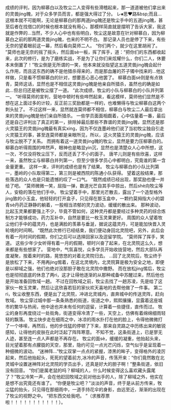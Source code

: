 成绩的评判，因为柳慕白以及牧尘二人变得有些滑稽起来，那一道道被他们拿出来的灵兽jing魄，对于众多学员而言，都是强大得过了分。
レ♠思♥路&bsp;而且...这根本就不可能啊，无论是柳慕白的那两道jing魄还是牧尘手中的五道jing魄，甚至后者在找借口的时候也根本就没有用心，那模样简直就是摆明了告诉大家，我这就是作弊的...当然，不少人心中也有些明白，牧尘这是故意在针对柳慕白，因为柳慕白之前的那两道灵兽jing魄，也来的不明不白。
那记录人员也是停了下来，有些无奈的望着眼前这一幕，然后看向莫师二人。
“你们两个，就少在这里胡闹了。
”莫师也是无奈的摇了摇头，然后面sè一板，挥了挥手，道：“把你们的东西都收起来，此次的修行，是为了磨练实战，不是为了让你们来炫耀什么，你们二人，休要本末倒置了！”牧尘倒是无所谓的一笑，他本来就没指望这五道灵兽jing魄会起什么作用，而且这东西的确不是他猎杀得来的，而是那血屠的芥子镯中找来的...他这样做，只是看不惯柳慕白的针对，想要恶心恶心他罢了。
柳慕白面sè则是有点铁青，莫师这话，显然也是不相信这灵兽jing魄是他亲自所猎杀，虽然也的确是如此...但总归还是被牧尘摆了一道。
“此次成绩，牧尘的小队与柳慕白的小队并列第一。
”听得莫师的宣判，营地中顿时有些哗然起来，看这模样，莫师他们显然是不想在这上面过多的计较，反正前三奖励都是一样的，也难懒得与牧尘柳慕白这两个刺头扯了。
不过这样一来，显然就连莫师都不相信，柳慕白与牧尘二人最后拿出来的灵兽jing魄是他们亲自所猎杀。
一些学员面面相觑着，心中估量着一番，最后还是自己评判出了真正的第一，排除掉最后那些不靠谱的灵兽jing魄，显然还是那火灵猿王的灵兽jing魄最有真实xing，因为不仅连墨岭他们说了当初牧尘独自引走火灵猿王的事，甚至连莫师都是亲眼所见，所以，这火灵猿王的灵兽jing魄，应该与牧尘脱不了关系。
而拥有着这一道灵兽jing魄的牧尘，显然是要力压柳慕白的。
柳慕白听得周围的哗然声，眼神也是略显yin沉，显然也是清楚众人心中所想，这一次，不仅没将牧尘压下，反而还丢了不小的面子。
唐芊儿则是有些欣喜，这样一来，虽然牧尘与柳慕白并列第一，但至少很多学员心中都明白，究竟谁的第一含金量更重。
这样一来，评判的成绩也是有了结果。
牧尘与柳慕白的小队比列第一，墨岭的小队取得第二，第三则是被西院的陈通小队获得。
望着这般结果，那些落选的众人也是只能遗憾的叹了一口气。
“既然成绩已经出现，那奖励也便一并给了吧。
”莫师微微一笑，屈指一弹，数道光芒自其手中掠出，然后shè向牧尘等人，安稳的落在他们手中。
牧尘望着手中，那里光芒散去，露出了一个造型格外jing致的小玉盒，他轻轻的打开盒子，只见得在那玉盒中，一颗约莫拇指大小的碧青sè丹药正静静的躺着，一股相当浓郁的灵力波动，缓缓的散出来。
那种波动，比起玉灵果都要强上不少，毕竟不管如何，这种灵丹都是要经过多种灵药的综合炼制方才能够成功，药力互补中，自然是要比一枚玉灵果更好。
周围的众人望着牧尘他们手中的蕴灵丹，也是满脸的羡慕与垂涎，据说这蕴灵丹，可是能加快晋入灵轮境的时间啊。
“既然此次修行已经结束，我们便动身回北灵院吧，另外，此后会有着一月时间的假期，你们之后可以选择回家以及逗留学院。
”莫师挥了挥手，笑道。
这些少年少女听得有着一月的假期，顿时兴奋了起来，在北灵院这么久，想来都是有些想家了。
营地中，气氛喜悦，众多学员开始收拢营地，然后大部队再度凝聚，按着来时的路，晃悠悠的对着北灵院归去。
...回了北灵院后，牧尘终于是放松了下来，不用再jing惕着，在这北灵境内，北灵院算是极为安全之地，即便是以柳域之强，他们也绝对没那胆子敢在北灵院中撒野。
而在放松jing惕后，牧尘也是彻彻底底的休息了两ri，这才让得他逐渐的从那种戒备中苏醒过来，然后他也是开始准备回牧域一趟。
不过在回牧域之前，牧尘去找了一趟苏凌，先是给了这家伙一枚玉灵果，然后让这欣喜若狂的家伙欢天喜地的去帮他做了一件事。
第二ri，牧尘收整东西，便是出了北灵院，冲进北灵城内，直奔城中的传送灵阵，赶向牧域。
牧尘穿过城中那一条条熟悉的街道，街道之中，熙熙攘攘，显露着这座城市的繁华与热闹，他中途也并未有任何的逗留，计算着一些捷径，直传而过。
牧尘的身形再度绕过一处街角，街道变得冷清了一些，天空上，仿佛有着绵绵细雨轻轻的飘落。
牧尘快步走在细雨之中，冰凉的雨水扑打在他的脸上，令得他微微打了一个哆嗦，再然后，他的步伐猛的停顿了下来，那来自灵路之中历练出来的敏锐感知，让得他的皮肤在此时泛起了阵阵寒意。
不知不觉，这条街道上，已是寥无人迹，甚至连一点人声都是不再存在。
牧尘的面sè，缓缓的凝重，他抬起头来，目光望着那有点朦胧的天空，那里，隐约可见一点光芒闪烁，空气似乎是呈现着一种细微的波动。
“迷神阵...”牧尘双掌一点点的紧握，漆黑的眸子，变得格外的凌厉起来，然后他抬起头，死死的望着前方,冰冷的声音，传荡开来：“你们竟然敢在北灵城中设置迷神阵对北灵院的学员出手，还真是好大的胆子啊！”整条街道，依旧没有回音。
“你们是属老鼠的吗？柳域的人，什么时候变得这么喜欢藏头露尾了？”牧尘冷笑一声，会在他赶回牧域之前对他出手的人，除了柳域之外，他实在是想不出究竟还有谁了。
“你便是牧尘吧？”淡淡的声音，终于是从前方传来，牧尘猛的抬头，只见得在那细雨中，一道手持花伞的身影，由远至近，渐渐的出现在了牧尘的视野之中。
“把东西交给我吧。
”（求推荐票啦！！！！！！！！！！！）。
